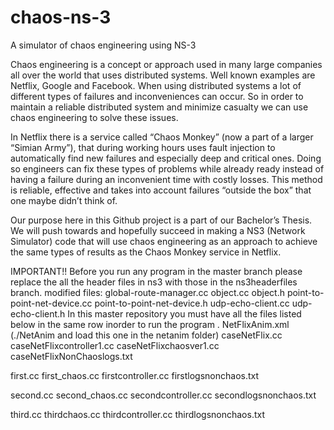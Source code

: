 # chaos-ns-3
A simulator of chaos engineering using NS-3

Chaos engineering is a concept or approach used in many large companies all over the world that uses distributed systems. Well known examples are Netflix, Google and Facebook. When using distributed systems a lot of different types of failures and inconveniences can occur. So in order to maintain a reliable distributed system and minimize casualty we can use chaos engineering to solve these issues.

In Netflix there is a service called “Chaos Monkey” (now a part of a larger “Simian Army”), that during working hours uses fault injection to automatically find new failures and especially deep and critical ones. Doing so engineers can fix these types of problems while already ready instead of having a failure during an inconvenient time with costly losses. This method is reliable, effective and takes into account failures “outside the box” that one maybe didn’t think of. 

Our purpose here in this Github project is a part of our Bachelor’s Thesis. We will push towards and hopefully succeed in making a NS3 (Network Simulator) code that will use chaos engineering as an approach to achieve the same types of results as the Chaos Monkey service in Netflix.

IMPORTANT!! Before you run any program in the master branch please replace the all the header files in ns3 with those in the ns3headerfiles branch. modified files: global-route-manager.cc object.cc object.h point-to-point-net-device.cc point-to-point-net-device.h udp-echo-client.cc udp-echo-client.h
In this master repository you must have all the files listed below in the same row inorder to run the program . 
NetFlixAnim.xml (./NetAnim and load this one in the netanim folder)
caseNetFlix.cc   
caseNetFlixcontroller1.cc   	caseNetFlixchaosver1.cc  	caseNetFlixNonChaoslogs.txt

first.cc
first_chaos.cc    firstcontroller.cc   	firstlogsnonchaos.txt

second.cc
second_chaos.cc    	secondcontroller.cc   secondlogsnonchaos.txt

third.cc
thirdchaos.cc    	thirdcontroller.cc   	thirdlogsnonchaos.txt

